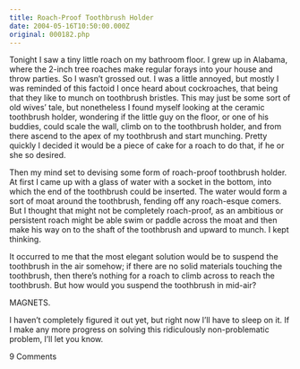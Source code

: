 ```yaml
---
title: Roach-Proof Toothbrush Holder
date: 2004-05-16T10:50:00.000Z
original: 000182.php
---
```


Tonight I saw a tiny little roach on my bathroom floor. I grew up in Alabama, where the 2-inch tree roaches make regular forays into your house and throw parties. So I wasn’t grossed out. I was a little annoyed, but mostly I was reminded of this factoid I once heard about cockroaches, that being that they like to munch on toothbrush bristles. This may just be some sort of old wives’ tale, but nonetheless I found myself looking at the ceramic toothbrush holder, wondering if the little guy on the floor, or one of his buddies, could scale the wall, climb on to the toothbrush holder, and from there ascend to the apex of my toothbrush and start munching. Pretty quickly I decided it would be a piece of cake for a roach to do that, if he or she so desired.

Then my mind set to devising some form of roach-proof toothbrush holder. At first I came up with a glass of water with a socket in the bottom, into which the end of the toothbrush could be inserted. The water would form a sort of moat around the toothbrush, fending off any roach-esque comers. But I thought that might not be completely roach-proof, as an ambitious or persistent roach might be able swim or paddle across the moat and then make his way on to the shaft of the toothbrush and upward to munch. I kept thinking.

It occurred to me that the most elegant solution would be to suspend the toothbrush in the air somehow; if there are no solid materials touching the toothbrush, then there’s nothing for a roach to climb across to reach the toothbrush. But how would you suspend the toothbrush in mid-air?

MAGNETS.

I haven’t completely figured it out yet, but right now I’ll have to sleep on it. If I make any more progress on solving this ridiculously non-problematic problem, I’ll let you know.

<span class="commentheader">9 Comments</span>

<!-- <div class="commentdivider">
<span class="commentauthorbox">Posted by Crono</span>
<span class="commentdatebox">Monday, May 17, 2004</span>
<span class="commenttimebox">12:22 PM</span>
</div>
<div class="commentbody">Crazy, but pretty cool!</div>
<div class="commentdivider">
<span class="commentauthorbox">Posted by <a href="mailto&#58;Savage_dvt&#64;yahoo&#46;com">Darius T.</a></span>
<span class="commentdatebox">Monday, May 17, 2004</span>
<span class="commenttimebox">12:23 PM</span>
</div>
<div class="commentbody">I too had a small roach problem, nothing so

significant that I needed to make a gravity

defying toothbrush, but yea, I can relate.

Ok, I don’t really know why I wrote in here

I think im just really bored…

</div>
<div class="commentdivider">
<span class="commentauthorbox">Posted by noraa</span>
<span class="commentdatebox">Tuesday, May 18, 2004</span>
<span class="commenttimebox"> 1:10 AM</span>
</div>
<div class="commentbody">I think magnets will cause your bathroom compass to go haywire… why don’t you just use an antigravity machine? Duh!</div>
<div class="commentdivider">
<span class="commentauthorbox">Posted by <a href="http://www.pascal.com/cgi-bin/mt/mt-comments.cgi?__mode=red&id=712">Raba Dawg</a></span>
<span class="commentdatebox">Thursday, May 20, 2004</span>
<span class="commenttimebox"> 7:26 PM</span>
</div>
<div class="commentbody">The whole world is scared of germs. When I bought my last toothbrush at the regular drug store, it came with one of these:

<a href="http://en.red-dot.org/274+M59271d1fec4.html">http://en.red-dot.org/274+M59271d1fec4.html</a>

Cool, because there are germs everywhere, and it’s portable.

When I was having roach nightmares, my mommy said she’d buy me this.

… <a href="http://www.purebrush.com/">http://www.purebrush.com/</a>

If all else fails, roaches are afraid of Fire Trucks.

<a href="http://shop.store.yahoo.com/sanriostore/31447.html">http://shop.store.yahoo.com/sanriostore/31447.html</a> </div>

<div class="commentdivider">
<span class="commentauthorbox">Posted by <a href="mailto&#58;cherryoneal&#64;yahoo&#46;com">Cherry</a></span>
<span class="commentdatebox">Tuesday, May 25, 2004</span>
<span class="commenttimebox"> 3:03 PM</span>
</div>
<div class="commentbody">Try again… Roaches can fly.</div>
<div class="commentdivider">
<span class="commentauthorbox">Posted by A Nice Guy</span>
<span class="commentdatebox">Tuesday, August 10, 2004</span>
<span class="commenttimebox"> 6:02 AM</span>
</div>
<div class="commentbody">I guess you can throw away your toothbrush and let your teeth rot.</div>
<div class="commentdivider">
<span class="commentauthorbox">Posted by <a href="mailto&#58;deappletree&#64;hotmail&#46;com">cheryl</a></span>
<span class="commentdatebox">Tuesday, August 10, 2004</span>
<span class="commenttimebox"> 6:04 AM</span>
</div>
<div class="commentbody">Get a container with a lid and try putting the OTHER end of the toothbrush in the water. Close the lid..duh!!</div>
<div class="commentdivider">
<span class="commentauthorbox">Posted by A Nice Guy</span>
<span class="commentdatebox">Tuesday, August 10, 2004</span>
<span class="commenttimebox"> 6:04 AM</span>
</div>
<div class="commentbody">Shouldn’t you be more afraid of the roaches getting in your mouth while you sleep.</div>
<div class="commentdivider">
<span class="commentauthorbox">Posted by 2MUCHTIMEONHANDS</span>
<span class="commentdatebox">Monday, October 17, 2005</span>
<span class="commenttimebox"> 1:09 PM</span>
</div>
<div class="commentbody">OK first you need to find out where those thing are getting in. once thats done you now need to find you some sort of amimal/pet that will attack those nasty creatures. then make sure you don’t on\ver feed the pet so that it is always looking for the roaches and not be overfeed like Garfield the Cat is on lasguna. Not that I blame Garfield cause it is jhons fault because if jhon didn’t have all that food laying around then Garfield would be hungry and kill that mouse and he also wouldn’t be so fat causr all he does is eat,sleep and push around odie. Ever notice that bully’s like Garfield are all wayts fat and the ones they pick on are skinny like odie&lt; I don’t think thats fair. Someone should stand up for the little guy. It’s almost like these small places in the world no one stands up for them when they are pushed around unless they have some thing to offer. If you don’t agree with me {that means yiur a bully} then why are we in iraq oil that’s why shouldn’t we be looking for thsat bin lidden guy. I know he anit in iraq, we had to pull that leader out a hol like a rat and what is going on with him. I would hte to be him, no where to go, in jail, eating cheesetos. they say he like those. I wonder who’s paying for all those bags. then I suppose that I………………………………….

I’m sorry what was the issue we were talking about at first? </div> -->
